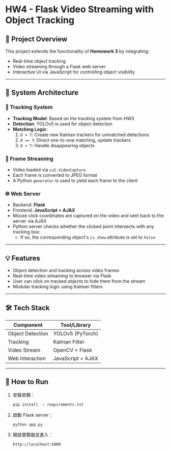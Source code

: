 # HW4 - Flask Video Streaming with Object Tracking  

## 📌 Project Overview

This project extends the functionality of **Homework 3** by integrating:

- Real-time object tracking
- Video streaming through a Flask web server
- Interactive UI via JavaScript for controlling object visibility

---

## 🔧 System Architecture

### 🧠 Tracking System
- **Tracking Model**: Based on the tracking system from HW3
- **Detection**: YOLOv5 is used for object detection
- **Matching Logic**:
  1. `D > T`: Create new Kalman trackers for unmatched detections  
  2. `D == T`: Direct one-to-one matching, update trackers  
  3. `D < T`: Handle disappearing objects  

### 🎥 Frame Streaming
- Video loaded via `cv2.VideoCapture`
- Each frame is converted to JPEG format
- A Python `generator` is used to yield each frame to the client

### 🌐 Web Server
- Backend: **Flask**
- Frontend: **JavaScript + AJAX**
- Mouse click coordinates are captured on the video and sent back to the server via AJAX
- Python server checks whether the clicked point intersects with any tracking box:
  - If so, the corresponding object's `is_show` attribute is set to `False`

---

## 💡 Features

- Object detection and tracking across video frames
- Real-time video streaming to browser via Flask
- User can click on tracked objects to hide them from the stream
- Modular tracking logic using Kalman filters

---

## 🛠 Tech Stack

| Component      | Tool/Library           |
|----------------|------------------------|
| Object Detection | YOLOv5 (PyTorch)       |
| Tracking         | Kalman Filter          |
| Video Stream     | OpenCV + Flask         |
| Web Interaction  | JavaScript + AJAX      |

---

## 🚀 How to Run

1. 安裝依賴：
   ```bash
   pip install -r requirements.txt
2. 啟動 Flask server：
    ```bash
    python app.py
3. 開啟瀏覽器並進入：
    ```bash
    http://localhost:5000
